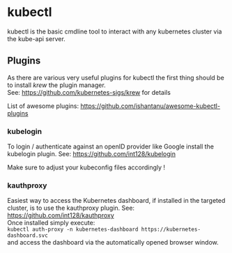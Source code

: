 # kubectl
kubectl is the basic cmdline tool to interact with any kubernetes cluster via the kube-api server.

## Plugins
As there are various very useful plugins for kubectl the first thing should be to install *krew* the plugin manager.  
See: https://github.com/kubernetes-sigs/krew for details

List of awesome plugins: https://github.com/ishantanu/awesome-kubectl-plugins

### kubelogin
To login / authenticate against an openID provider like Google install the kubelogin plugin.
See: https://github.com/int128/kubelogin

Make sure to adjust your kubeconfig files accordingly !

### kauthproxy
Easiest way to access the Kubernetes dashboard, if installed in the targeted cluster, is to use the kauthproxy plugin.
See: https://github.com/int128/kauthproxy  
Once installed simply execute:  
`kubectl auth-proxy -n kubernetes-dashboard https://kubernetes-dashboard.svc`  
and access the dashboard via the automatically opened browser window.
